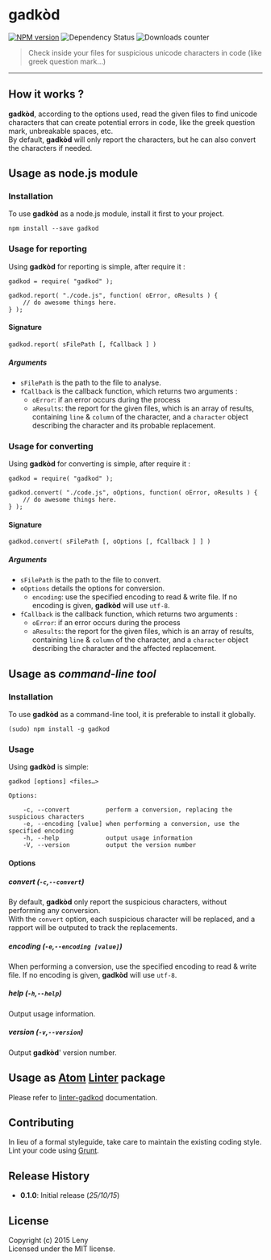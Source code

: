 # gadkòd

[![NPM version](http://img.shields.io/npm/v/gadkod.svg)](https://www.npmjs.org/package/gadkod) ![Dependency Status](https://david-dm.org/leny/gadkod.svg) ![Downloads counter](http://img.shields.io/npm/dm/gadkod.svg)

> Check inside your files for suspicious unicode characters in code (like greek question mark…)

* * *

## How it works ?

**gadkòd**, according to the options used, read the given files to find unicode characters that can create potential errors in code, like the greek question mark, unbreakable spaces, etc.  
By default, **gadkòd** will only report the characters, but he can also convert the characters if needed.

## Usage as node.js module

### Installation

To use **gadkòd** as a node.js module, install it first to your project.

    npm install --save gadkod

### Usage for reporting

Using **gadkòd** for reporting is simple, after require it :

    gadkod = require( "gadkod" );

    gadkod.report( "./code.js", function( oError, oResults ) {
        // do awesome things here.
    } );

#### Signature

    gadkod.report( sFilePath [, fCallback ] )

##### Arguments

- `sFilePath` is the path to the file to analyse.
- `fCallback` is the callback function, which returns two arguments :
    - `oError`: if an error occurs during the process
    - `aResults`: the report for the given files, which is an array of results, containing `line` & `column` of the character, and a `character` object describing the character and its probable replacement.

### Usage for converting

Using **gadkòd** for converting is simple, after require it :

    gadkod = require( "gadkod" );

    gadkod.convert( "./code.js", oOptions, function( oError, oResults ) {
        // do awesome things here.
    } );

#### Signature

    gadkod.convert( sFilePath [, oOptions [, fCallback ] ] )

##### Arguments

- `sFilePath` is the path to the file to convert.
- `oOptions` details the options for conversion.
    - `encoding`: use the specified encoding to read & write file. If no encoding is given, **gadkòd** will use `utf-8`.
- `fCallback` is the callback function, which returns two arguments :
    - `oError`: if an error occurs during the process
    - `aResults`: the report for the given files, which is an array of results, containing `line` & `column` of the character, and a `character` object describing the character and the affected replacement.

## Usage as *command-line tool*

### Installation

To use **gadkòd** as a command-line tool, it is preferable to install it globally.

    (sudo) npm install -g gadkod

### Usage

Using **gadkòd** is simple:

    gadkod [options] <files…>

    Options:

        -c, --convert          perform a conversion, replacing the suspicious characters
        -e, --encoding [value] when performing a conversion, use the specified encoding
        -h, --help             output usage information
        -V, --version          output the version number

#### Options

##### convert (`-c`,`--convert`)

By default, **gadkòd** only report the suspicious characters, without performing any conversion.  
With the `convert` option, each suspicious character will be replaced, and a rapport will be outputed to track the replacements.

##### encoding (`-e`,`--encoding [value]`)

When performing a conversion, use the specified encoding to read & write file. If no encoding is given, **gadkòd** will use `utf-8`.

##### help (`-h`,`--help`)

Output usage information.

##### version (`-v`,`--version`)

Output **gadkòd**' version number.

## Usage as [Atom](https://atom.io) [Linter](https://github.com/AtomLinter/Linter) package

Please refer to [linter-gadkod](https://atom.io/packages/linter-gadkod) documentation.
## Contributing

In lieu of a formal styleguide, take care to maintain the existing coding style. Lint your code using [Grunt](http://gruntjs.com/).

## Release History

* **0.1.0**: Initial release (*25/10/15*)

## License
Copyright (c) 2015 Leny  
Licensed under the MIT license.
